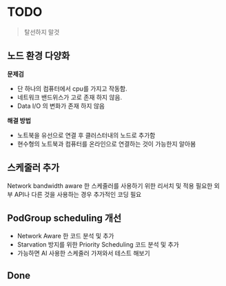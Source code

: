# TODO

> 탈선하지 말것

## 노드 환경 다양화

__문제검__

- 단 하나의 컴퓨터에서 cpu를 가지고 작동함.
- 네트워크 밴드위스가 고로 존재 하지 않음.
- Data I/O 의 변화가 존재 하지 않음

__해결 방법__

- 노트북을 유선으로 연결 후 클러스터내의 노드로 추가함
- 현수형의 노트북과 컴퓨터를 온라인으로 연결하는 것이 가능한지 알아봄

## 스케줄러 추가

Network bandwidth aware 한 스케줄러를 사용하기 위한 리서치 및 적용
필요한 외부 API나 다른 것을 사용하는 경우 추가적인 코딩 필요

## PodGroup scheduling 개선

- Network Aware 한 코드 분석 및 추가
- Starvation 방지를 위한 Priority Scheduling 코드 분석 및 추가
- 가능하면 AI 사용한 스케줄러 가져와서 테스트 해보기

## Done
